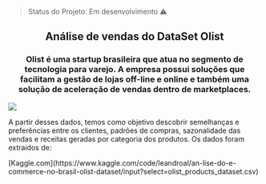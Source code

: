 > Status do Projeto: Em desenvolvimento :warning:

<h2 align="center">Análise de vendas do DataSet Olist</h2>
<h3 align="center">Olist é uma startup brasileira que atua no segmento de tecnologia para varejo. A empresa possui soluções que facilitam a gestão de lojas off-line e online e também uma solução de aceleração de vendas dentro de marketplaces.</h3>
<img src="https://github.com/grazysmelo/Analise-de-vendas/blob/main/capa%20do%20relat%C3%B3rio.jpg" align="center">

<p>A partir desses dados, temos como objetivo descobrir semelhanças e preferências entre os clientes, padrões de compras, sazonalidade das vendas e receitas geradas por categoria dos produtos. Os dados foram extraidos de: </p>[Kaggle.com](https://www.kaggle.com/code/leandroal/an-lise-do-e-commerce-no-brasil-olist-dataset/input?select=olist_products_dataset.csv)

